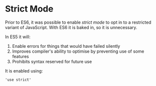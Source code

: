 # Strict Mode

Prior to ES6, it was possible to enable _strict mode_ to opt in to a restricted variant of JavaScript. With ES6 it is baked in, so it is unnecessary.

In ES5 it will:

1. Enable errors for things that would have failed silently
2. Improves compiler's ability to optimise by preventing use of some features
3. Prohibits syntax reserved for future use

It is enabled using:

```
'use strict' 
```



